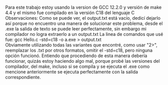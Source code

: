 Para este trabajo estoy usando la version de GCC 12.2.0 y versión de make 4.4 y el mismo fue compilado en la versión C18 del lenguaje C
Observaciones: Como se puede ver, el output.txt está vacío, dedicí dejarlo así porque no encuentro una manera de solucionar este problema, desde el .exe la salida de texto se puede leer perfectamente, sin embargo mi compilador no logra extraerlo a un output.txt
La linea de comandos que usé fue: gcc Hello.c -std=c18 -o a.exe > output.txt  
Obviamente utilizando todas las variantes que encontré, como usar "2>", reemplazar los .txt por otros formatos, omitir el -std=c18, pero ninguna opción funcionó. 
Entiendo que procediendo de esta manera debería funcionar, quizás estoy haciendo algo mal, porque probé las versiones del compilador, del make, incluso si se compila y se ejecuta el .exe como mencione anteriormente se ejecuta perfectamente con la salida correspondiente.